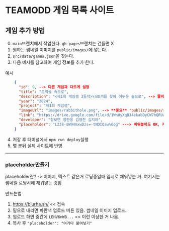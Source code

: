 # TEAMODD 게임 목록 사이트

## 게임 추가 방법
0. `main`브랜치에서 작업한다. `gh-pages`브랜치는 건들면 X
1. 원하는 썸네일 이미지를 `public/images/`에 넣는다.
2. `src/data/games.json`을 찾는다.
3. 다음 예시를 참고하여 게임 정보를 추가 한다.

예시
```json
    {
      "id": 9, --> 다른 게임과 다르게 설정
      "title": "토끼굴 속으로",
      "description": "<제1회 게임잼 3등작>\n토끼를 찾아 어두운 숲으로", --> 줄바꿈시 \n 넣으시면 됩니다.
      "year": "2024",
      "project": "제1회 게임잼",
      "imageUrl": "images/rabbithole.png", --> **중요** "public/images/rabbithole.png" 가 아님!!! "public/" 빼야함
      "link": "https://drive.google.com/file/d/1WnUyXqBJ4ekabDyCW7hQRUaTY_qC1Ymw/view?usp=drive_link", ---> 게임 다운 링크
      "developer": "정보연 정한웅 김영찬 김지아",
      "placeholder": "L238-$W94mxwDzs=-tNDIQaw%6og" ---> 비워놓아도 OK, 자세한건 후술
    }
```

4. 저장 후 터미널에서 `npm run deploy`실행
5. 몇 분뒤 실제 사이트에 반영

---

### placeholder만들기

placeholder란? -> 이미지, 텍스트 같은거 로딩중일때 임시로 채워넣는 거. 여기서는 썸네일 로딩시에 채워넣는 것임

만드는법
1. https://blurha.sh/ << 접속
2. 밑으로 내리면 파란색 업로드 버튼 있음. 썸네일 이미지 업로드.
3. 업로드 하면 중간에 `LEHV6nWB...` << 이런 이상한 거 나옴.
4. 복사 후 `"placeholder": "여기다 붙여넣기"`
